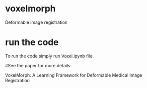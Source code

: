 # voxelmorph

Deformable image registration

# run the code

To run the code simply run Voxel.ipynb file.

#See the paper for more details:

VoxelMorph: A Learning Framework for Deformable Medical Image Registration
